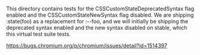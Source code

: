 This directory contains tests for the CSSCustomStateDeprecatedSyntax flag
enabled and the CSSCustomStateNewSyntax flag disabled. We are shipping
:state(foo) as a replacement for :--foo, and we will initially be shipping the
deprecated syntax enabled and the new syntax disabled on stable, which this
virtual test suite tests.

https://bugs.chromium.org/p/chromium/issues/detail?id=1514397
